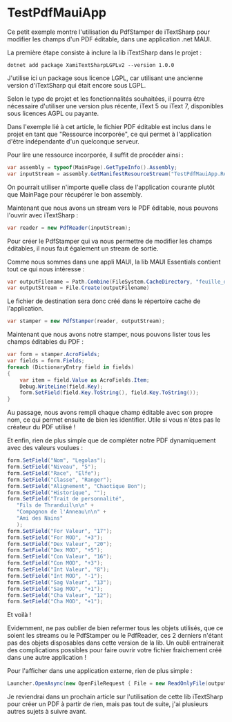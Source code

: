 # TestPdfMauiApp
 
Ce petit exemple montre l'utilisation du PdfStamper de iTextSharp pour modifier les champs d'un PDF éditable, dans une application .net MAUI.

La première étape consiste à inclure la lib iTextSharp dans le projet :

```
dotnet add package XamiTextSharpLGPLv2 --version 1.0.0
```

J'utilise ici un package sous licence LGPL, car utilisant une ancienne version d'iTextSharp qui était encore sous LGPL.

Selon le type de projet et les fonctionnalités souhaitées, il pourra être nécessaire d'utiliser une version plus récente, iText 5 ou iText 7, disponibles sous licences AGPL ou payante.

Dans l'exemple lié à cet article, le fichier PDF éditable est inclus dans le projet en tant que "Ressource incorporée", ce qui permet à l'application d'être indépendante d'un quelconque serveur.

Pour lire une ressource incorporée, il suffit de procéder ainsi :

```csharp
var assembly = typeof(MainPage).GetTypeInfo().Assembly;
var inputStream = assembly.GetManifestResourceStream("TestPdfMauiApp.Resources.feuille_de_personnage_editable.pdf");
```

On pourrait utiliser n'importe quelle class de l'application courante plutôt que MainPage pour récupérer le bon assembly.

Maintenant que nous avons un stream vers le PDF éditable, nous pouvons l'ouvrir avec iTextSharp :

```csharp
var reader = new PdfReader(inputStream);
```

Pour créer le PdfStamper qui va nous permettre de modifier les champs éditables, il nous faut également un stream de sortie.

Comme nous sommes dans une appli MAUI, la lib MAUI Essentials contient tout ce qui nous intéresse :

```csharp
var outputFilename = Path.Combine(FileSystem.CacheDirectory, "feuille_de_personnage_modifiee.pdf");
var outputStream = File.Create(outputFilename)
```

Le fichier de destination sera donc créé dans le répertoire cache de l'application.

```csharp
var stamper = new PdfStamper(reader, outputStream);
```

Maintenant que nous avons notre stamper, nous pouvons lister tous les champs éditables du PDF :

```csharp
var form = stamper.AcroFields;
var fields = form.Fields;
foreach (DictionaryEntry field in fields)
{
    var item = field.Value as AcroFields.Item;
    Debug.WriteLine(field.Key);
    form.SetField(field.Key.ToString(), field.Key.ToString());
}
```

Au passage, nous avons rempli chaque champ éditable avec son propre nom, ce qui permet ensuite de bien les identifier. Utile si vous n'êtes pas le créateur du PDF utilisé !

Et enfin, rien de plus simple que de compléter notre PDF dynamiquement avec des valeurs voulues :

```csharp
form.SetField("Nom", "Legolas");
form.SetField("Niveau", "5");
form.SetField("Race", "Elfe");
form.SetField("Classe", "Ranger");
form.SetField("Alignement", "Chaotique Bon");
form.SetField("Historique", "");
form.SetField("Trait de personnalité",
   "Fils de Thranduil\n\n" +
   "Compagnon de l'Anneau\n\n" +
   "Ami des Nains"
   );
form.SetField("For Valeur", "17");
form.SetField("For MOD", "+3");
form.SetField("Dex Valeur", "20");
form.SetField("Dex MOD", "+5");
form.SetField("Con Valeur", "16");
form.SetField("Con MOD", "+3");
form.SetField("Int Valeur", "8");
form.SetField("Int MOD", "-1");
form.SetField("Sag Valeur", "13");
form.SetField("Sag MOD", "+1");
form.SetField("Cha Valeur", "12");
form.SetField("Cha MOD", "+1");
```

Et voilà !

Evidemment, ne pas oublier de bien refermer tous les objets utilisés, que ce soient les streams ou le PdfStamper ou le PdfReader, ces 2 derniers n'étant pas des objets disposables dans cette version de la lib. Un oubli entrainerait des complications possibles pour faire ouvrir votre fichier fraichement créé dans une autre application !

Pour l'afficher dans une application externe, rien de plus simple :

```csharp
Launcher.OpenAsync(new OpenFileRequest { File = new ReadOnlyFile(outputFilename) });
```

Je reviendrai dans un prochain article sur l'utilisation de cette lib iTextSharp pour créer un PDF à partir de rien, mais pas tout de suite, j'ai plusieurs autres sujets à suivre avant.
